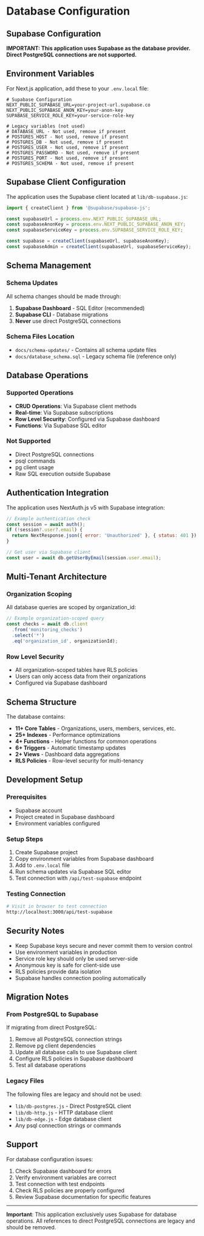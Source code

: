 # Database Configuration

## Supabase Configuration

**IMPORTANT: This application uses Supabase as the database provider. Direct PostgreSQL connections are not supported.**

## Environment Variables

For Next.js application, add these to your `.env.local` file:

```env
# Supabase Configuration
NEXT_PUBLIC_SUPABASE_URL=your-project-url.supabase.co
NEXT_PUBLIC_SUPABASE_ANON_KEY=your-anon-key
SUPABASE_SERVICE_ROLE_KEY=your-service-role-key

# Legacy variables (not used)
# DATABASE_URL - Not used, remove if present
# POSTGRES_HOST - Not used, remove if present
# POSTGRES_DB - Not used, remove if present
# POSTGRES_USER - Not used, remove if present
# POSTGRES_PASSWORD - Not used, remove if present
# POSTGRES_PORT - Not used, remove if present
# POSTGRES_SCHEMA - Not used, remove if present
```

## Supabase Client Configuration

The application uses the Supabase client located at `lib/db-supabase.js`:

```javascript
import { createClient } from '@supabase/supabase-js';

const supabaseUrl = process.env.NEXT_PUBLIC_SUPABASE_URL;
const supabaseAnonKey = process.env.NEXT_PUBLIC_SUPABASE_ANON_KEY;
const supabaseServiceKey = process.env.SUPABASE_SERVICE_ROLE_KEY;

const supabase = createClient(supabaseUrl, supabaseAnonKey);
const supabaseAdmin = createClient(supabaseUrl, supabaseServiceKey);
```

## Schema Management

### Schema Updates

All schema changes should be made through:

1. **Supabase Dashboard** - SQL Editor (recommended)
2. **Supabase CLI** - Database migrations
3. **Never** use direct PostgreSQL connections

### Schema Files Location

- `docs/schema-updates/` - Contains all schema update files
- `docs/database_schema.sql` - Legacy schema file (reference only)

## Database Operations

### Supported Operations

- **CRUD Operations**: Via Supabase client methods
- **Real-time**: Via Supabase subscriptions
- **Row Level Security**: Configured via Supabase dashboard
- **Functions**: Via Supabase SQL editor

### Not Supported

- Direct PostgreSQL connections
- psql commands
- pg client usage
- Raw SQL execution outside Supabase

## Authentication Integration

The application uses NextAuth.js v5 with Supabase integration:

```javascript
// Example authentication check
const session = await auth();
if (!session?.user?.email) {
  return NextResponse.json({ error: 'Unauthorized' }, { status: 401 });
}

// Get user via Supabase client
const user = await db.getUserByEmail(session.user.email);
```

## Multi-Tenant Architecture

### Organization Scoping

All database queries are scoped by organization_id:

```javascript
// Example organization-scoped query
const checks = await db.client
  .from('monitoring_checks')
  .select('*')
  .eq('organization_id', organizationId);
```

### Row Level Security

- All organization-scoped tables have RLS policies
- Users can only access data from their organizations
- Configured via Supabase dashboard

## Schema Structure

The database contains:

- **11+ Core Tables** - Organizations, users, members, services, etc.
- **25+ Indexes** - Performance optimizations
- **4+ Functions** - Helper functions for common operations
- **6+ Triggers** - Automatic timestamp updates
- **2+ Views** - Dashboard data aggregations
- **RLS Policies** - Row-level security for multi-tenancy

## Development Setup

### Prerequisites

- Supabase account
- Project created in Supabase dashboard
- Environment variables configured

### Setup Steps

1. Create Supabase project
2. Copy environment variables from Supabase dashboard
3. Add to `.env.local` file
4. Run schema updates via Supabase SQL editor
5. Test connection with `/api/test-supabase` endpoint

### Testing Connection

```bash
# Visit in browser to test connection
http://localhost:3000/api/test-supabase
```

## Security Notes

- Keep Supabase keys secure and never commit them to version control
- Use environment variables in production
- Service role key should only be used server-side
- Anonymous key is safe for client-side use
- RLS policies provide data isolation
- Supabase handles connection pooling automatically

## Migration Notes

### From PostgreSQL to Supabase

If migrating from direct PostgreSQL:

1. Remove all PostgreSQL connection strings
2. Remove pg client dependencies
3. Update all database calls to use Supabase client
4. Configure RLS policies in Supabase dashboard
5. Test all database operations

### Legacy Files

The following files are legacy and should not be used:

- `lib/db-postgres.js` - Direct PostgreSQL client
- `lib/db-http.js` - HTTP database client
- `lib/db-edge.js` - Edge database client
- Any psql connection strings or commands

## Support

For database configuration issues:

1. Check Supabase dashboard for errors
2. Verify environment variables are correct
3. Test connection with test endpoints
4. Check RLS policies are properly configured
5. Review Supabase documentation for specific features

---

**Important**: This application exclusively uses Supabase for database operations. All references to direct PostgreSQL connections are legacy and should be removed.
